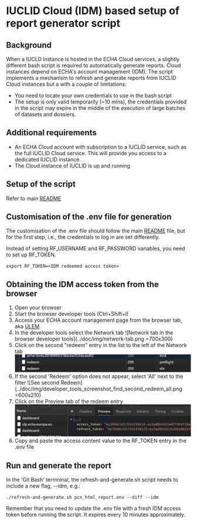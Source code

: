 # IUCLID Cloud (IDM) based setup of report generator script

## Background

When a IUCLD instance is hosted in the ECHA Cloud services, a slightly different bash script is required to automatically generate reports. Cloud instances depend on ECHA's account management (IDM). The script implements a mechanism to refresh and generate reports from IUCLID Cloud instances but a with a couple of limitations:

* You need to locate your own credentials to use in the bash script
* The setup is only valid temporarily (~10 mins), the credentials provided in the script may expire in the middle of the execution of large batches of datasets and dossiers.

## Additional requirements

* An ECHA Cloud account with subscription to a IUCLID service, such as the full IUCLID Cloud service. This will provide you access to a dedicated IUCLID instance.
* The Cloud instance of IUCLID is up and running

## Setup of the script

Refer to main [README](../README.md)

## Customisation of the .env file for generation

The customisation of the .env file should follow the main [README](../README.md) file, but for the first step, i.e., the credentials to log in are set differently.

Instead of setting RF_USERNAME and RF_PASSWORD variables, you need to set up RF_TOKEN.

```
export RF_TOKEN=<IDM redeemed access token>
```

## Obtaining the IDM access token from the browser

1. Open your browser
1. Start the browser developer tools (Ctrl+Shift+I)
1. Access your ECHA account management page from the browser tab, aka [ULEM](https://ulem.echa.europa.eu/ui/dashboard)
1. In the developer tools select the Network tab
![Network tab in the browser developer tools](../doc/img/network-tab.png =700x300)
1. Click on the second "redeem" entry in the list to the left of the Network tab
![Redeem entries in the requests list](../doc/img/redeem-entries.png)
1. If the second 'Redeem' option does not appear, select 'All' next to the filter
![See second Redeem](../doc/img/developer_tools_screenshot_find_second_redeem_all.png =600x210)
1. Click on the Preview tab of the redeem entry
![Preview tab with access token](../doc/img/preview-tab.png)
1. Copy and paste the access content value to the RF_TOKEN entry in the .env file

## Run and generate the report

In the 'Git Bash' termninal, the refresh-and-generate.sh script needs to include a new flag, --idm, e.g.:

```
./refresh-and-generate.sh pcn_html_report.env --diff --idm
```

Remember that you need to update the .env file with a fresh IDM access token before running the script. It expires every 10 minutes approximately.

